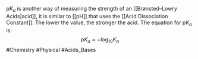 p$K_{a}$ is another way of measuring the strength of an [[Brønsted–Lowry Acids|acid]], it is similar to [[pH]] that uses the [[Acid Dissociation Constant]]. The lower the value, the stronger the acid. The equation for p$K_{a}$ is:
$$
\text{p}K_{a}=-\log_{10}K_{a}
$$
#Chemistry #Physical #Acids_Bases 